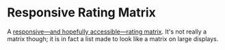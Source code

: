 # Responsive Rating Matrix
A [responsive—and hopefully accessible—rating matrix](http://michielbijl.github.io/responsive-rating-matrix/). It's not really a matrix though; it is in fact a list made to look like a matrix on large displays.
